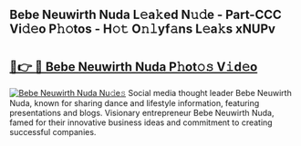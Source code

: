 ## Bebe Neuwirth Nuda L𝚎a𝚔ed N𝚞𝚍e - Part-CCC Vi𝚍𝚎o P𝚑𝚘tos - H𝚘𝚝 O𝚗𝚕yf𝚊ns L𝚎a𝚔s xNUPv

# <h2><a href="http://kff5d5g.oniu.top/?m=Bebe+Neuwirth+Nuda">🔗👉 🔴 Bebe Neuwirth Nuda P𝚑ot𝚘𝚜 V𝚒d𝚎o</a></h2>

[![Bebe Neuwirth Nuda Nu𝚍e𝚜](https://i.imgur.com/0qMVB7G.gif)](http://kff5d5g.oniu.top/?m=Bebe+Neuwirth+Nuda)
Social media thought leader Bebe Neuwirth Nuda, known for sharing dance and lifestyle information, featuring presentations and blogs. Visionary entrepreneur Bebe Neuwirth Nuda, famed for their innovative business ideas and commitment to creating successful companies.  
